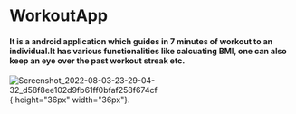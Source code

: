 # WorkoutApp
#### It is a android application which guides in 7 minutes of workout to an individual.It has various functionalities like calcuating BMI, one can also keep an eye over the past workout streak etc.
![Screenshot_2022-08-03-23-29-04-32_d58f8ee102d9fb61ff0bfaf258f674cf](https://user-images.githubusercontent.com/64521665/182679199-ede23619-06c2-4385-8356-af2917d9deec.jpg){:height="36px" width="36px"}.

